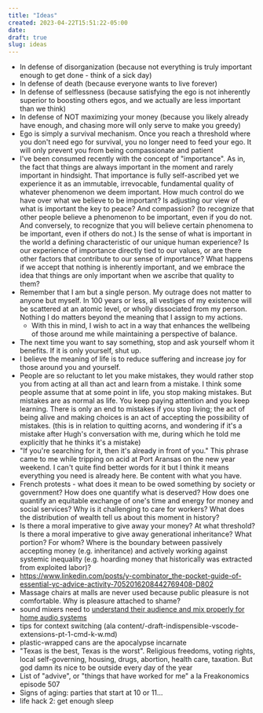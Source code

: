 ```yaml
---
title: "Ideas"
created: 2023-04-22T15:51:22-05:00
date:
draft: true
slug: ideas
---
```


- In defense of disorganization (because not everything is truly important enough to get done - think of a sick day)
- In defense of death (because everyone wants to live forever)
- In defense of selflessness (because satisfying the ego is not inherently superior to boosting others egos, and we actually are less important than we think)
- In defense of NOT maximizing your money (because you likely already have enough, and chasing more will only serve to make you greedy)
- Ego is simply a survival mechanism. Once you reach a threshold where you don't need ego for survival, you no longer need to feed your ego. It will only prevent you from being compassionate and patient
- I've been consumed recently with the concept of "importance". As in, the fact that things are always important in the moment and rarely important in hindsight. That importance is fully self-ascribed yet we experience it as an immutable, irrevocable, fundamental quality of whatever phenomenon we deem important. How much control do we have over what we believe to be important? Is adjusting our view of what is important the key to peace? And compassion? (to recognize that other people believe a phenomenon to be important, even if you do not. And conversely, to recognize that you will believe certain phenomena to be important, even if others do not.) Is the sense of what is important in the world a defining characteristic of our unique human experience? Is our experience of importance directly tied to our values, or are there other factors that contribute to our sense of importance? What happens if we accept that nothing is inherently important, and we embrace the idea that things are only important when we ascribe that quality to them?
- Remember that I am but a single person. My outrage does not matter to anyone but myself. In 100 years or less, all vestiges of my existence will be scattered at an atomic level, or wholly dissociated from my person. Nothing I do matters beyond the meaning that I assign to my actions.
  - With this in mind, I wish to act in a way that enhances the wellbeing of those around me while maintaining a perspective of balance.
- The next time you want to say something, stop and ask yourself whom it benefits. If it is only yourself, shut up.
- I believe the meaning of life is to reduce suffering and increase joy for those around you and yourself.
- People are so reluctant to let you make mistakes, they would rather stop you from acting at all than act and learn from a mistake. I think some people assume that at some point in life, you stop making mistakes. But mistakes are as normal as life. You keep paying attention and you keep learning. There is only an end to mistakes if you stop living; the act of being alive and making choices is an act of accepting the possibility of mistakes. (this is in relation to quitting acorns, and wondering if it's a mistake after Hugh's conversation with me, during which he told me explicitly that he thinks it's a mistake)
- "If you're searching for it, then it's already in front of you." This phrase came to me while tripping on acid at Port Aransas on the new year weekend. I can't quite find better words for it but I think it means everything you need is already here. Be content with what you have.
- French protests - what does it mean to be owed something by society or government? How does one quantify what is deserved? How does one quantify an equitable exchange of one's time and energy for money and social services? Why is it challenging to care for workers? What does the distribution of wealth tell us about this moment in history?
- Is there a moral imperative to give away your money? At what threshold? Is there a moral imperative to give away generational inheritance? What portion? For whom? Where is the boundary between passively accepting money (e.g. inheritance) and actively working against systemic inequality (e.g. hoarding money that historically was extracted from exploited labor)?
- https://www.linkedin.com/posts/y-combinator_the-pocket-guide-of-essential-yc-advice-activity-7052016208442769408-D802
- Massage chairs at malls are never used because public pleasure is not comfortable. Why is pleasure attached to shame?
- sound mixers need to [understand their audience and mix properly for home audio systems](https://www.indiewire.com/features/general/why-tv-dialogue-hard-hear-users-viewers-1234832289/)
- tips for context switching (ala content/-draft-indispensible-vscode-extensions-pt-1-cmd-k-w.md)
- plastic-wrapped cans are the apocalypse incarnate
- "Texas is the best, Texas is the worst". Religious freedoms, voting rights, local self-governing, housing, drugs, abortion, health care, taxation. But god damn its nice to be outside every day of the year
- List of "advive", or "things that have worked for me" a la Freakonomics episode 507
- Signs of aging: parties that start at 10 or 11...
- life hack 2: get enough sleep

